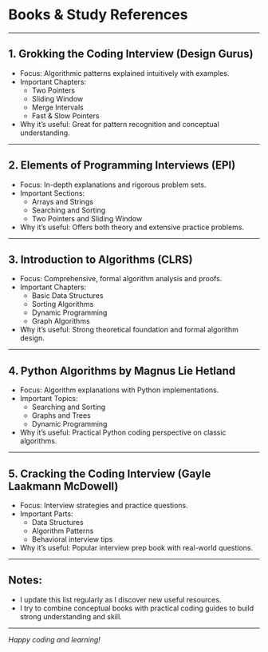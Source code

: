 # Books & Study References

---

## 1. Grokking the Coding Interview (Design Gurus)

- Focus: Algorithmic patterns explained intuitively with examples.  
- Important Chapters:  
  - Two Pointers  
  - Sliding Window  
  - Merge Intervals  
  - Fast & Slow Pointers  
- Why it’s useful: Great for pattern recognition and conceptual understanding.

---

## 2. Elements of Programming Interviews (EPI)

- Focus: In-depth explanations and rigorous problem sets.  
- Important Sections:  
  - Arrays and Strings  
  - Searching and Sorting  
  - Two Pointers and Sliding Window  
- Why it’s useful: Offers both theory and extensive practice problems.

---

## 3. Introduction to Algorithms (CLRS)

- Focus: Comprehensive, formal algorithm analysis and proofs.  
- Important Chapters:  
  - Basic Data Structures  
  - Sorting Algorithms  
  - Dynamic Programming  
  - Graph Algorithms  
- Why it’s useful: Strong theoretical foundation and formal algorithm design.

---

## 4. Python Algorithms by Magnus Lie Hetland

- Focus: Algorithm explanations with Python implementations.  
- Important Topics:  
  - Searching and Sorting  
  - Graphs and Trees  
  - Dynamic Programming  
- Why it’s useful: Practical Python coding perspective on classic algorithms.

---

## 5. Cracking the Coding Interview (Gayle Laakmann McDowell)

- Focus: Interview strategies and practice questions.  
- Important Parts:  
  - Data Structures  
  - Algorithm Patterns  
  - Behavioral interview tips  
- Why it’s useful: Popular interview prep book with real-world questions.

---

## Notes:

- I update this list regularly as I discover new useful resources.  
- I try to combine conceptual books with practical coding guides to build strong understanding and skill.

---

*Happy coding and learning!*
